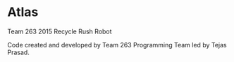 # Atlas
Team 263 2015 Recycle Rush Robot

Code created and developed by Team 263 Programming Team led by Tejas Prasad.
